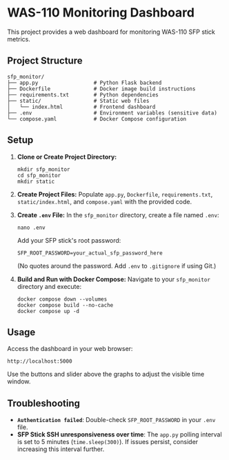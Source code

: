 <h1>WAS-110 Monitoring Dashboard</h1>
<p>This project provides a web dashboard for monitoring WAS-110 SFP stick metrics.</p>
<h2>Project Structure</h2>
<pre><code>sfp_monitor/
├── app.py                  # Python Flask backend
├── Dockerfile              # Docker image build instructions
├── requirements.txt        # Python dependencies
├── static/                 # Static web files
│   └── index.html          # Frontend dashboard
├── .env                    # Environment variables (sensitive data)
└── compose.yaml            # Docker Compose configuration
</code></pre>
<h2>Setup</h2>
<ol>
<li>
<p><strong>Clone or Create Project Directory:</strong></p>
<pre><code>mkdir sfp_monitor
cd sfp_monitor
mkdir static
</code></pre>
</li>
<li>
<p><strong>Create Project Files:</strong>
Populate <code>app.py</code>, <code>Dockerfile</code>, <code>requirements.txt</code>, <code>static/index.html</code>, and <code>compose.yaml</code> with the provided code.</p>
</li>
<li>
<p><strong>Create <code>.env</code> File:</strong>
In the <code>sfp_monitor</code> directory, create a file named <code>.env</code>:</p>
<pre><code>nano .env
</code></pre>
<p>Add your SFP stick's root password:</p>
<pre><code>SFP_ROOT_PASSWORD=your_actual_sfp_password_here
</code></pre>
<p>(No quotes around the password. Add <code>.env</code> to <code>.gitignore</code> if using Git.)</p>
</li>
<li>
<p><strong>Build and Run with Docker Compose:</strong>
Navigate to your <code>sfp_monitor</code> directory and execute:</p>
<pre><code>docker compose down --volumes
docker compose build --no-cache
docker compose up -d
</code></pre>
</li>
</ol>
<h2>Usage</h2>
<p>Access the dashboard in your web browser:</p>
<p><code>http://localhost:5000</code></p>
<p>Use the buttons and slider above the graphs to adjust the visible time window.</p>
<h2>Troubleshooting</h2>
<ul>
<li><strong><code>Authentication failed</code></strong>:
Double-check <code>SFP_ROOT_PASSWORD</code> in your <code>.env</code> file.</li>
<li><strong>SFP Stick SSH unresponsiveness over time</strong>:
The <code>app.py</code> polling interval is set to 5 minutes (<code>time.sleep(300)</code>). If issues persist, consider increasing this interval further.</li>
</ul>
